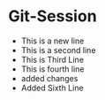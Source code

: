 # Git-Session
- This is a new line
- This is a second line
- This is Third Line
- This is fourth line
- added changes 
- Added Sixth Line
